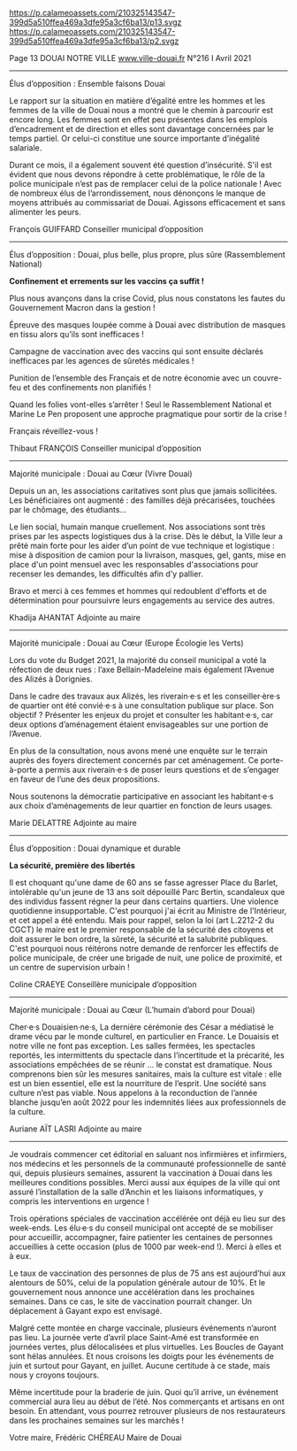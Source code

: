 https://p.calameoassets.com/210325143547-399d5a510ffea469a3dfe95a3cf6ba13/p13.svgz
https://p.calameoassets.com/210325143547-399d5a510ffea469a3dfe95a3cf6ba13/p2.svgz

Page  13
DOUAI NOTRE VILLE
www.ville-douai.fr
N°216   I
Avril 2021

---

Élus d’opposition : Ensemble faisons Douai

Le rapport sur la situation en matière d’égalité entre les hommes et les femmes de la ville de Douai nous a montré que le chemin à parcourir est encore long. Les femmes sont en effet peu présentes dans les emplois d’encadrement et de direction et elles sont davantage concernées par le temps partiel. Or celui-ci constitue une source importante d’inégalité salariale.

Durant ce mois, il a également souvent été question d’insécurité. S'il est évident que nous devons répondre à cette problématique, le rôle de la police municipale n’est pas de remplacer celui de la police nationale ! Avec de nombreux élus de l’arrondissement, nous dénonçons le manque de moyens attribués au commissariat de Douai. Agissons efficacement et sans alimenter les peurs.

François GUIFFARD
Conseiller municipal d’opposition

---

Élus d’opposition : Douai, plus belle, plus propre, plus sûre (Rassemblement National)

**Confinement et errements sur les vaccins ça suffit !**

Plus nous avançons dans la crise Covid, plus nous constatons les fautes du Gouvernement Macron dans la gestion !

Épreuve des masques loupée comme à Douai avec distribution de masques en tissu alors qu’ils sont inefficaces !

Campagne de vaccination avec des vaccins qui sont ensuite déclarés inefficaces par les agences de sûretés médicales !

Punition de l’ensemble des Français et de notre économie avec un couvre-feu et des confinements non planifiés !

Quand les folies vont-elles s’arrêter ! Seul le Rassemblement National et Marine Le Pen proposent une approche pragmatique pour sortir de la crise !

Français réveillez-vous !

Thibaut FRANÇOIS
Conseiller municipal d’opposition

---

Majorité municipale : Douai au Cœur (Vivre Douai)

Depuis un an, les associations caritatives sont plus que jamais sollicitées. Les bénéficiaires ont augmenté : des familles déjà précarisées, touchées par le chômage, des étudiants…

Le lien social, humain manque cruellement. Nos associations sont très prises par les aspects logistiques dus à la crise. Dès le début, la Ville leur a prêté main forte pour les aider d’un point de vue technique et logistique : mise à disposition de camion pour la livraison, masques, gel, gants, mise en place d'un point mensuel avec les responsables d'associations pour recenser les demandes, les difficultés afin d’y pallier.

Bravo et merci à ces femmes et hommes qui redoublent d'efforts et de détermination pour poursuivre leurs engagements au service des autres.

Khadija AHANTAT
Adjointe au maire

---

Majorité municipale : Douai au Cœur (Europe Écologie les Verts)

Lors du vote du Budget 2021, la majorité du conseil municipal a voté la réfection de deux rues : l’axe Bellain-Madeleine mais également l’Avenue des Alizés à Dorignies.

Dans le cadre des travaux aux Alizés, les riverain·e·s et les conseiller·ère·s de quartier ont été convié·e·s à une consultation publique sur place. Son objectif ? Présenter les enjeux du projet  et consulter les habitant·e·s, car deux options d’aménagement étaient envisageables sur une portion de l’Avenue.

En plus de la consultation, nous avons mené une enquête sur le terrain auprès des foyers directement concernés par cet aménagement. Ce porte-à-porte a permis aux riverain·e·s de poser leurs questions et de s’engager en faveur de l’une des deux propositions.

Nous soutenons la démocratie participative en associant les habitant·e·s aux choix d’aménagements de leur quartier en fonction de leurs usages.

Marie DELATTRE
Adjointe au maire


---

Élus d’opposition : Douai dynamique et durable

**La sécurité, première des libertés**

Il est choquant qu'une dame de 60 ans se fasse agresser Place du Barlet, intolérable qu'un jeune de 13 ans soit dépouillé Parc Bertin, scandaleux que des individus fassent régner la peur dans certains quartiers. Une violence quotidienne insupportable. C'est pourquoi j'ai écrit au Ministre de l'Intérieur, et cet appel a été entendu. Mais pour rappel, selon la loi (art L.2212-2 du CGCT) le maire est le premier responsable de la sécurité des citoyens et doit assurer le bon ordre, la sûreté, la sécurité et la salubrité publiques. C'est pourquoi nous réitérons notre demande de renforcer les effectifs de police municipale, de créer une brigade de nuit, une police de proximité, et un centre de supervision urbain !

Coline CRAEYE
Conseillère municipale d’opposition

---

Majorité municipale : Douai au Cœur (L’humain d’abord pour Douai)

Cher·e·s Douaisien·ne·s,
La dernière cérémonie des César a médiatisé le drame vécu par le monde culturel, en particulier en France. Le Douaisis et notre ville ne font pas exception. Les salles fermées, les spectacles reportés, les intermittents du spectacle dans l’incertitude et la précarité, les associations empêchées de se réunir … le constat est dramatique. Nous comprenons bien sûr les mesures sanitaires, mais la culture est vitale : elle est un bien essentiel, elle est la nourriture de l’esprit. Une société sans culture n’est pas viable. Nous appelons à la reconduction de l’année blanche jusqu’en août 2022 pour les indemnités liées aux professionnels de la culture.

Auriane AÏT LASRI
Adjointe au maire

---

Je voudrais commencer cet éditorial en saluant nos infirmières et infirmiers, nos médecins et les personnels de la communauté professionnelle de santé qui, depuis plusieurs semaines, assurent la vaccination à Douai dans les meilleures conditions possibles. Merci aussi aux équipes de la ville qui ont assuré l’installation de la salle d’Anchin et les liaisons informatiques, y compris les interventions en urgence !

Trois opérations spéciales de vaccination accélérée ont déjà eu lieu sur des week-ends. Les élu·e·s  du conseil municipal ont accepté de se mobiliser pour accueillir, accompagner, faire patienter les centaines de personnes accueillies à cette occasion (plus de 1000 par week-end !). Merci à elles et à eux.

Le taux de vaccination des personnes de plus de 75 ans est aujourd’hui aux alentours de 50%, celui de la population générale autour de 10%. Et le gouvernement nous annonce une accélération dans les prochaines semaines. Dans ce cas, le site de vaccination pourrait changer. Un déplacement à Gayant expo est envisagé.

Malgré cette montée en charge vaccinale, plusieurs événements n’auront pas lieu. La journée verte d’avril place Saint-Amé est transformée en journées vertes, plus délocalisées et plus virtuelles. Les Boucles de Gayant sont hélas annulées. Et nous croisons les doigts pour les événements de juin et surtout pour Gayant, en juillet. Aucune certitude à ce stade, mais nous y croyons toujours.

Même incertitude pour la braderie de juin. Quoi qu’il arrive, un événement commercial aura lieu au début de l’été. Nos commerçants et artisans en ont besoin. En attendant, vous pourrez retrouver plusieurs de nos restaurateurs dans les prochaines semaines sur les marchés !

Votre maire,
Frédéric CHÉREAU
Maire de Douai